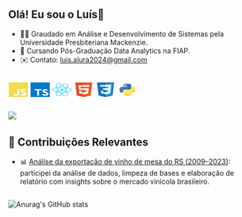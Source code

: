 ## Olá! Eu sou o Luís👋

- 👨‍🎓 Graudado em Análise e Desenvolvimento de Sistemas pela Universidade Presbiteriana Mackenzie.
- 🌱 Cursando Pós-Graduação Data Analytics na FIAP.
- ✉️ Contato: luis.alura2024@gmail.com

<div style="display: inline_block"><br>
  <img align="center" alt="Js" height="30" width="40" src="https://raw.githubusercontent.com/devicons/devicon/master/icons/javascript/javascript-plain.svg">
  <img align="center" alt="Ts" height="30" width="40" src="https://raw.githubusercontent.com/devicons/devicon/master/icons/typescript/typescript-plain.svg">
  <img align="center" alt="React" height="30" width="40" src="https://raw.githubusercontent.com/devicons/devicon/master/icons/react/react-original.svg">
  <img align="center" alt="HTML" height="30" width="40" src="https://raw.githubusercontent.com/devicons/devicon/master/icons/html5/html5-original.svg">
  <img align="center" alt="CSS" height="30" width="40" src="https://raw.githubusercontent.com/devicons/devicon/master/icons/css3/css3-original.svg">
  <img align="center" alt="Python" height="30" width="40" src="https://raw.githubusercontent.com/devicons/devicon/master/icons/python/python-original.svg">

</div>

  ##
 
<div> 

  <a href="https://www.linkedin.com/in/luis-h-parra/" target="_blank"><img src="https://img.shields.io/badge/-LinkedIn-%230077B5?style=for-the-badge&logo=linkedin&logoColor=white" target="_blank"></a> 
  
</div>

 ## 🚀 Contribuições Relevantes

- 📊 [Análise da exportação de vinho de mesa do RS (2009–2023)](https://github.com/umpuela/exportacao-vinho-mesa-rs): participei da análise de dados, limpeza de bases e elaboração de relatório com insights sobre o mercado vinícola brasileiro.


  ##
![Anurag's GitHub stats](https://github-readme-stats.vercel.app/api?username=luisparra0&show_icons=true&theme=dark)
